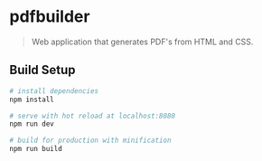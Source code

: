# pdfbuilder

> Web application that generates PDF's from HTML and CSS.

## Build Setup

``` bash
# install dependencies
npm install

# serve with hot reload at localhost:8080
npm run dev

# build for production with minification
npm run build
```

